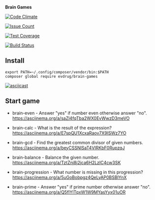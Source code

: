**Brain Games**

[![Code Climate](https://codeclimate.com/github/evdrug/project-lvl1-s276/badges/gpa.svg)](https://codeclimate.com/github/evdrug/project-lvl1-s276)

[![Issue Count](https://codeclimate.com/github/evdrug/project-lvl1-s276/badges/issue_count.svg)](https://codeclimate.com/github/evdrug/project-lvl1-s276)

[![Test Coverage](https://codeclimate.com/github/evdrug/project-lvl1-s276/badges/coverage.svg)](https://codeclimate.com/github/evdrug/project-lvl1-s276/coverage)

[![Build Status](https://travis-ci.org/evdrug/project-lvl1-s276.svg?branch=master)](https://travis-ci.org/evdrug/project-lvl1-s276)

## Install

    export PATH=~/.config/composer/vendor/bin:$PATH
    composer global require evdrug/brain-games
[![asciicast](https://asciinema.org/a/QORNTkTjpEt80kkfyWV4CysPP.png)](https://asciinema.org/a/QORNTkTjpEt80kkfyWV4CysPP)



## Start game

- brain-even - Answer "yes" if number even otherwise answer "no".
https://asciinema.org/a/saZl4fqTba2WX0EvWwzD3meVO       
    
- brain-calc - What is the result of the expression?
https://asciinema.org/a/E7spQU1XcxaRaov7X9ISWz7YO

- brain-gcd - Find the greatest common divisor of given numbers.
https://asciinema.org/a/beyCSSNlSaT4VIRKbF0RupzqJ

- brain-balance - Balance the given number.
https://asciinema.org/a/TztZnj8j2jca6H2LzIC4cw3SK

- brain-progression - What number is missing in this progression?
https://asciinema.org/a/5uGoBobpgz4QeLyAP0BSBlYnX
- brain-prime - Answer "yes" if prime number otherwise answer "no".
https://asciinema.org/a/Q5flYlTqxW1W9MYasYyx01uOR
